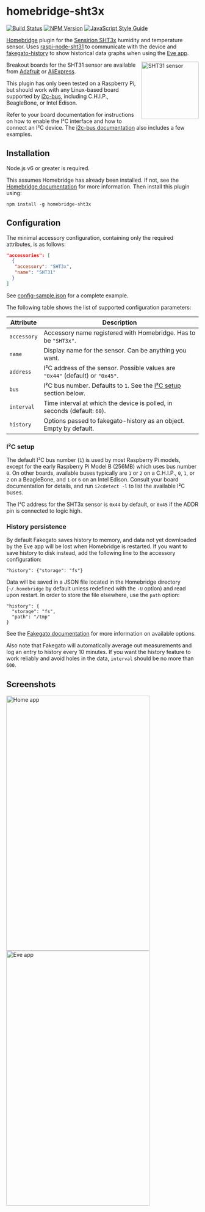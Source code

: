 # homebridge-sht3x

[![Build Status](https://travis-ci.org/arouanet/homebridge-sht3x.svg?branch=master)](https://travis-ci.org/arouanet/homebridge-sht3x)
[![NPM Version](https://img.shields.io/npm/v/homebridge-sht3x.svg)](https://www.npmjs.com/package/homebridge-sht3x)
[![JavaScript Style Guide](https://img.shields.io/badge/code_style-standard-brightgreen.svg)](https://standardjs.com)

[Homebridge](https://github.com/nfarina/homebridge#readme) plugin for the
[Sensirion SHT3x](https://www.sensirion.com/en/environmental-sensors/humidity-sensors/digital-humidity-sensors-for-various-applications/)
humidity and temperature sensor. Uses
[raspi-node-sht31](https://github.com/aphotix/raspi-node-sht31) to communicate
with the device and
[fakegato-history](https://github.com/simont77/fakegato-history) to show
historical data graphs when using the
[Eve app](https://www.evehome.com/en/eve-app).

<img src="images/sht31-sensor.jpg" alt="SHT31 sensor" width="150" height="150" align="right">

Breakout boards for the SHT31 sensor are available from
[Adafruit](https://www.adafruit.com/product/2857) or
[AliExpress](https://www.aliexpress.com/wholesale?SearchText=sht31+sensor+breakout).

This plugin has only been tested on a Raspberry Pi, but should work with any
Linux-based board supported by [i2c-bus](https://github.com/fivdi/i2c-bus),
including C.H.I.P., BeagleBone, or Intel Edison.

Refer to your board documentation for instructions on how to enable the I²C
interface and how to connect an I²C device. The
[i2c-bus documentation](https://github.com/fivdi/i2c-bus#readme) also includes a
few examples.

## Installation

Node.js v6 or greater is required.

This assumes Homebridge has already been installed. If not, see the
[Homebridge documentation](https://github.com/nfarina/homebridge#installation)
for more information. Then install this plugin using:

```
npm install -g homebridge-sht3x
```

## Configuration

The minimal accessory configuration, containing only the required attributes, is
as follows:

```json
"accessories": [
  {
   "accessory": "SHT3x",
   "name": "SHT31"
  }
]
```

See [config-sample.json](config-sample.json) for a complete example.

The following table shows the list of supported configuration parameters:

| Attribute   | Description                                                                    |
| ----------- | ------------------------------------------------------------------------------ |
| `accessory` | Accessory name registered with Homebridge. Has to be `"SHT3x"`.                |
| `name`      | Display name for the sensor. Can be anything you want.                         |
| `address`   | I²C address of the sensor. Possible values are `"0x44"` (default) or `"0x45"`. |
| `bus`       | I²C bus number. Defaults to `1`. See the [I²C setup](#ic-setup) section below. |
| `interval`  | Time interval at which the device is polled, in seconds (default: `60`).       |
| `history`   | Options passed to fakegato-history as an object. Empty by default.             |

### I²C setup

The default I²C bus number (`1`) is used by most Raspberry Pi models, except for
the early Raspberry Pi Model B (256MB) which uses bus number `0`. On other
boards, available buses typically are `1` or `2` on a C.H.I.P., `0`, `1`, or `2`
on a BeagleBone, and `1` or `6` on an Intel Edison. Consult your board
documentation for details, and run `i2cdetect -l` to list the available I²C
buses.

The I²C address for the SHT3x sensor is `0x44` by default, or `0x45` if the ADDR
pin is connected to logic high.

### History persistence

By default Fakegato saves history to memory, and data not yet downloaded by the
Eve app will be lost when Homebridge is restarted. If you want to save history
to disk instead, add the following line to the accessory configuration:

```
"history": {"storage": "fs"}
```

Data will be saved in a JSON file located in the Homebridge directory
(`~/.homebridge` by default unless redefined with the `-U` option) and read upon
restart. In order to store the file elsewhere, use the `path` option:

```
"history": {
  "storage": "fs",
  "path": "/tmp"
}
```

See the
[Fakegato documentation](https://github.com/simont77/fakegato-history#history-persistence)
for more information on available options.

Also note that Fakegato will automatically average out measurements and log an
entry to history every 10 minutes. If you want the history feature to work
reliably and avoid holes in the data, `interval` should be no more than `600`.

## Screenshots

<p>
  <img src="images/home-app.png" alt="Home app" width="375" height="667">
  <img src="images/eve-app.png" alt="Eve app" width="375" height="667">
</p>
